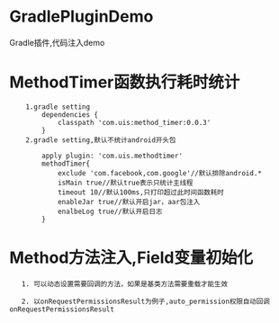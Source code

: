 # GradlePluginDemo
Gradle插件,代码注入demo

# MethodTimer函数执行耗时统计
        1.gradle setting
            dependencies {
                classpath 'com.uis:method_timer:0.0.3'
            }
        2.gradle setting,默认不统计android开头包
       
            apply plugin: 'com.uis.methodtimer'
            methodTimer{
                exclude 'com.facebook,com.google'//默认排除android.*
                isMain true//默认true表示只统计主线程
                timeout 10//默认100ms,只打印超过此时间函数耗时
                enableJar true//默认开启jar，aar包注入
                enalbeLog true//默认开启日志
            }
# Method方法注入,Field变量初始化
       1. 可以动态设置需要回调的方法，如果是基类方法需要重载才能生效
    
       2. 以onRequestPermissionsResult为例子,auto_permission权限自动回调onRequestPermissionsResult
